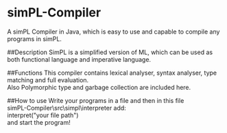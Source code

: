# simPL-Compiler
A simPL Compiler in Java, which is easy to use and capable to compile any programs in simPL.

##Description
SimPL is a simplified version of ML, which can be used as both functional language and imperative language.

##Functions
This compiler contains lexical analyser, syntax analyser, type matching and full evaluation. <br>
Also Polymorphic type and garbage collection are included here.

##How to use
Write your programs in a file and then in this file <br>
simPL-Compiler\src\simpl\interpreter
add:<br>
interpret("your file path") <br>
and start the program!